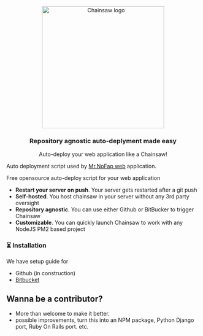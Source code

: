 <p align="center">
  <a href="https://warriorcode.xyz">
    <img src="https://warriorcode.xyz/images/chainsaw_logo.png" width="318px" alt="Chainsaw logo" />
  </a>
</p>

<h3 align="center">Repository agnostic auto-deplyment made easy</h3>
<p align="center">Auto-deploy your web application like a Chainsaw!</p>



Auto deployment script used by [Mr.NoFap web](https://chrome.google.com/webstore/detail/mrnofap-block-porn-sites/cpigeaemojebhijbmencldogableknlf?hl=en) application.

Free opensource auto-deploy script for your web application

- **Restart your server on push**. Your server gets restarted after a git push
- **Self-hosted**. You host chainsaw in your server without any 3rd party oversight
- **Repository agnostic**. You can use either Github or BitBucker to trigger Chainsaw
- **Customizable**. You can quickly launch Chainsaw to work with any NodeJS PM2 based project


### ⏳ Installation

We have setup guide for 
- Github (in construction)
- [Bitbucket](https://github.com/nathan-kuo/chainsaw/blob/master/bitbucket-setup.md)

## Wanna be a contributor?

* More than welcome to make it better.
* possible improvements, turn this into an NPM package, Python Django port, Ruby On Rails port. etc.



